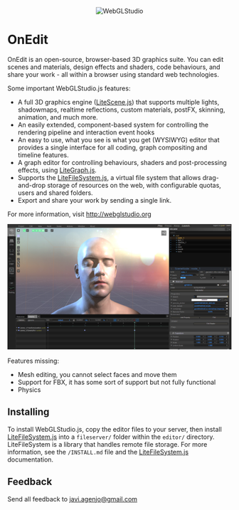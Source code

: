 <p align="center">
    <img src="https://raw.githubusercontent.com/jagenjo/webglstudio.js/master/press/images/logo.png" alt="WebGLStudio">
</p>

# OnEdit

OnEdit is an open-source, browser-based 3D graphics suite. You can edit scenes and materials, design effects and shaders, code behaviours, and share your work - all within a browser using standard web technologies.

Some important WebGLStudio.js features:

 * A full 3D graphics engine ([LiteScene.js](https://github.com/jagenjo/litescene.js)) that supports multiple lights, shadowmaps, realtime reflections, custom materials, postFX, skinning, animation, and much more.
 * An easily extended, component-based system for controlling the rendering pipeline and interaction event hooks 
 * An easy to use, what you see is what you get (WYSIWYG) editor that provides a single interface for all coding, graph compositing and timeline features.
 * A graph editor for controlling behaviours, shaders and post-processing effects, using [LiteGraph.js](https://github.com/jagenjo/litegraph.js).
 * Supports the [LiteFileSystem.js](https://github.com/jagenjo/litefilesystem.js), a virtual file system that allows drag-and-drop storage of resources on the web, with configurable quotas, users and shared folders.
 * Export and share your work by sending a single link.

For more information, visit http://webglstudio.org

![Interface](press/images/interface.jpg "Interface")

Features missing:
* Mesh editing, you cannot select faces and move them
* Support for FBX, it has some sort of support but not fully functional
* Physics


Installing
----------

To install WebGLStudio.js, copy the editor files to your server, then install [LiteFileSystem.js](https://github.com/jagenjo/litefilesystem.js) into a `fileserver/` folder within the `editor/` directory. 
LiteFileSystem is a library that handles remote file storage. For more information, see the `/INSTALL.md` file and the [LiteFileSystem.js](https://github.com/jagenjo/litefilesystem.js) documentation.

Feedback
--------

Send all feedback to javi.agenjo@gmail.com
